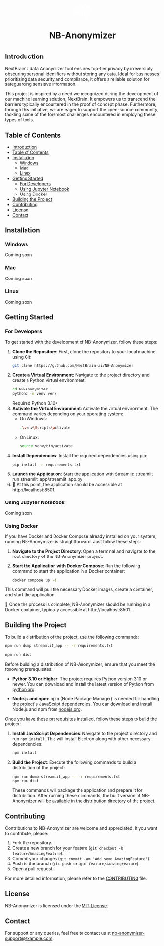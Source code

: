 <div style="text-align: center;">
    <svg xmlns="http://www.w3.org/2000/svg" width="64" height="48" viewBox="0 0 32 24" fill="white">
        <path fill-rule="evenodd" clip-rule="evenodd" d="M31.9758 13.9946L29.3906 4.6293C29.0847 3.51942 27.8983 2.85459 26.7544 3.15129C26.5165 3.21448 26.2985 3.31338 26.1031 3.43975C25.3669 3.92601 24.9874 4.82985 25.231 5.70896L27.9889 15.6924C28.088 16.055 27.8643 16.4314 27.4906 16.5303C27.1168 16.6264 26.7289 16.4094 26.6269 16.0468L22.7788 2.11834C22.5353 1.23922 21.7425 0.640328 20.8533 0.577142C20.6211 0.560658 20.3805 0.579889 20.1426 0.643075C19.9048 0.706261 19.6867 0.805161 19.4913 0.931534C18.7551 1.41779 18.3757 2.32163 18.6192 3.20074L23.5801 21.1648C23.6793 21.5275 23.4556 21.9039 23.0818 22.0028C22.708 22.0989 22.3201 21.8819 22.2182 21.5192L16.9288 2.36284C16.6852 1.48373 15.8924 0.884831 15.0033 0.821645C14.7711 0.805161 14.5304 0.824392 14.2926 0.887578C14.0547 0.950764 13.8367 1.04966 13.6413 1.17604C12.9079 1.65955 12.5285 2.55789 12.7663 3.43426V3.44525L16.4672 16.838C16.5635 17.2006 16.3398 17.5715 15.966 17.6676C15.5923 17.7638 15.2043 17.5468 15.1024 17.1841L11.4666 4.00293C11.2231 3.12382 10.4303 2.52492 9.54116 2.46174C9.30897 2.44525 9.06828 2.46449 8.83043 2.52767C8.59258 2.59086 8.37455 2.68976 8.17917 2.81613C7.44579 3.29964 7.06635 4.19798 7.30421 5.07435V5.08534L10.2915 15.8847C10.3878 16.2446 10.1641 16.6182 9.79034 16.7143C9.41657 16.8105 9.02864 16.5935 8.92671 16.2308L6.39244 7.05785C6.14892 6.17873 5.35608 5.57984 4.46696 5.51665C4.23477 5.50017 3.99409 5.5194 3.75623 5.58259C3.51838 5.64577 3.30035 5.74467 3.10497 5.87105C2.37159 6.35456 1.99216 7.2529 2.23001 8.12926L3.9771 14.4589V14.4644C4.07337 14.827 3.84967 15.1979 3.47874 15.294C3.10497 15.3902 2.71704 15.1732 2.6151 14.8105L1.42301 10.4946C1.32107 10.121 0.921818 9.89848 0.536722 9.99738C0.151627 10.0963 -0.0777312 10.4836 0.0242058 10.8573L1.2163 15.1732C1.52211 16.283 2.70855 16.9479 3.85251 16.6512C4.09036 16.588 4.30839 16.4891 4.50377 16.3627C5.23998 15.8764 5.61942 14.9726 5.3759 14.0935L3.63164 7.77487C3.53254 7.41224 3.75623 7.03587 4.13 6.93697C4.50094 6.84082 4.88887 7.0551 4.9908 7.41499V7.42048L7.52507 16.5935C7.52507 16.5935 7.52507 16.6017 7.5279 16.6045C7.77425 17.4753 8.56426 18.0715 9.45055 18.1347C9.68274 18.1511 9.92342 18.1319 10.1613 18.0687C10.3991 18.0055 10.6172 17.9066 10.8125 17.7803C11.5488 17.294 11.9282 16.3902 11.6847 15.5111L8.70584 4.7227C8.60674 4.36007 8.83043 3.9837 9.2042 3.8848C9.57514 3.78865 9.96307 4.00293 10.065 4.36282V4.36831L13.7036 17.5468C13.7036 17.5468 13.7036 17.555 13.7064 17.5577C13.9528 18.4286 14.7428 19.0248 15.6291 19.0879C15.8613 19.1044 16.1019 19.0852 16.3398 19.022C16.5776 18.9588 16.7957 18.8599 16.9911 18.7336C17.7273 18.2473 18.1067 17.3435 17.8632 16.4643L14.168 3.07986C14.0689 2.71723 14.2926 2.34086 14.6663 2.24196C15.0373 2.14581 15.4252 2.36009 15.5271 2.71998V2.72547L20.8165 21.8819C20.8165 21.8819 20.8165 21.8901 20.8194 21.8929C21.0657 22.7637 21.8557 23.3599 22.742 23.4231C22.9742 23.4396 23.2149 23.4203 23.4527 23.3571C23.6906 23.2939 23.9086 23.195 24.104 23.0687C24.8402 22.5824 25.2196 21.6786 24.9761 20.7995L20.018 2.83811C19.9189 2.47547 20.1426 2.0991 20.5164 2.0002C20.8901 1.90405 21.2781 2.12108 21.38 2.48372L25.2281 16.4121C25.4716 17.2913 26.2645 17.8902 27.1536 17.9533C27.3858 17.9698 27.6265 17.9506 27.8643 17.8874C28.1022 17.8242 28.3202 17.7253 28.5156 17.599C29.2518 17.1127 29.6312 16.2089 29.3877 15.3297L26.6298 5.34632C26.5307 4.98369 26.7544 4.60732 27.1281 4.50842C27.5019 4.41227 27.8898 4.6293 27.9918 4.99193L30.577 14.3572C30.6789 14.7308 31.0782 14.9534 31.4633 14.8545C31.8484 14.7556 32.0777 14.3682 31.9758 13.9946Z" fill="white"/>
    </svg>
    <h1>NB-Anonymizer<h1/>
</div>

## Introduction

NextBrain's data Anonymizer tool ensures top-tier privacy by irreversibly obscuring personal identifiers without storing any data. Ideal for businesses prioritizing data security and compliance, it offers a reliable solution for safeguarding sensitive information.

This project is inspired by a need we recognized during the development of our machine learning solution, NextBrain. It empowers us to transcend the barriers typically encountered in the proof of concept phase. Furthermore, through this initiative, we are eager to support the open-source community, tackling some of the foremost challenges encountered in employing these types of tools.

## Table of Contents

- [Introduction](#introduction)
- [Table of Contents](#table-of-contents)
- [Installation](#installation)
  - [Windows](#windows)
  - [Mac](#mac)
  - [Linux](#linux)
- [Getting Started](#getting-started)
  - [For Developers](#for-developers)
  - [Using Jupyter Notebook](#using-jupyter-notebook)
  - [Using Docker](#using-docker)
- [Building the Project](#building-the-project)
- [Contributing](#contributing)
- [License](#license)
- [Contact](#contact)

## Installation

### Windows

Coming soon

### Mac

Coming soon

### Linux

Coming soon

## Getting Started

### For Developers

To get started with the development of NB-Anonymizer, follow these steps:

1. **Clone the Repository**: First, clone the repository to your local machine using Git:
   ```bash
   git clone https://github.com/NextBrain-ai/NB-Anonymizer
   ```
2. **Create a Virtual Environment**: Navigate to the project directory and create a Python virtual environment:
   ```bash
   cd NB-Anonymizer
   python3 -m venv venv
   ```
   Required Python 3.10+
3. **Activate the Virtual Environment**: Activate the virtual environment. The command varies depending on your operating system:
   - On Windows:
        ```bash
        .\venv\Scripts\activate
        ```
    - On Linux:
        ```bash
        source venv/bin/activate
        ```
4. **Install Dependencies**: Install the required dependencies using pip:
   ```bash
   pip install -r requirements.txt
   ```
5. **Launch the Application**: Start the application with Streamlit:
   streamlit run streamlit_app/streamlit_app.py
6. 🎉 At this point, the application should be accessible at http://localhost:8501.


### Using Jupyter Notebook

Coming soon

### Using Docker


If you have Docker and Docker Compose already installed on your system, running NB-Anonymizer is straightforward. Just follow these steps:

1. **Navigate to the Project Directory**: Open a terminal and navigate to the root directory of the NB-Anonymizer project.

2. **Start the Application with Docker Compose**: Run the following command to start the application in a Docker container:
   ```bash
   docker compose up -d
   ```

This command will pull the necessary Docker images, create a container, and start the application.

🎉 Once the process is complete, NB-Anonymizer should be running in a Docker container, typically accessible at http://localhost:8501.

## Building the Project

To build a distribution of the project, use the following commands:

```bash
npm run dump streamlit_app -- -r requirements.txt
```

```bash
npm run dist
```

Before building a distribution of NB-Anonymizer, ensure that you meet the following prerequisites:

- **Python 3.10 or Higher**: The project requires Python version 3.10 or newer. You can download and install the latest version of Python from [python.org](https://www.python.org/downloads/).
  
- **Node.js and npm**: npm (Node Package Manager) is needed for handling the project's JavaScript dependencies. You can download and install Node.js and npm from [nodejs.org](https://nodejs.org/).

Once you have these prerequisites installed, follow these steps to build the project:

1. **Install JavaScript Dependencies**: Navigate to the project directory and run `npm install`. This will install Electron along with other necessary dependencies:
   ```bash
   npm install
   ```
2. **Build the Project**: Execute the following commands to build a distribution of the project:
   ```bash
   npm run dump streamlit_app -- -r requirements.txt
   npm run dist
   ```
   These commands will package the application and prepare it for distribution. After running these commands, the built version of NB-Anonymizer will be available in the distribution directory of the project.

## Contributing

Contributions to NB-Anonymizer are welcome and appreciated. If you want to contribute, please:

1. Fork the repository.
2. Create a new branch for your feature (`git checkout -b feature/AmazingFeature`).
3. Commit your changes (`git commit -am 'Add some AmazingFeature'`).
4. Push to the branch (`git push origin feature/AmazingFeature`).
5. Open a pull request.

For more detailed information, please refer to the [CONTRIBUTING](CONTRIBUTING) file.

## License

NB-Anonymizer is licensed under the [MIT License](LICENSE).

## Contact

For support or any queries, feel free to contact us at [nb-anonymizer-support@example.com](mailto:nb-anonymizer-support@example.com).
